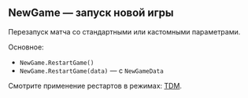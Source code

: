 ## NewGame — запуск новой игры

Перезапуск матча со стандартными или кастомными параметрами.

Основное:
- `NewGame.RestartGame()`
- `NewGame.RestartGame(data)` — с `NewGameData`

Смотрите применение рестартов в режимах: [TDM](https://github.com/kkohno/PixelCombats.GameModes.TDM).


